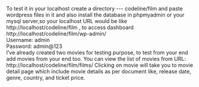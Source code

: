 
To test it in your localhost create a directory --- codeline/film and paste wordpress files in it and also install the database in phpmyadmin or your mysql server,so your localhost URL would be like http://localhost/codeline/film , to access dashboard http://localhost/codeline/film/wp-admin/ <br/>
Username: admin  <br/>
Password: admin@123  <br/>
I’ve already created two movies for testing purpose, to test from your end add movies from your end too.
You can view the list of movies from URL: http://localhost/codeline/film/films/
Clicking on movie will take you to movie detail page which include movie details as per document like, release date, genre, country, and ticket price.
